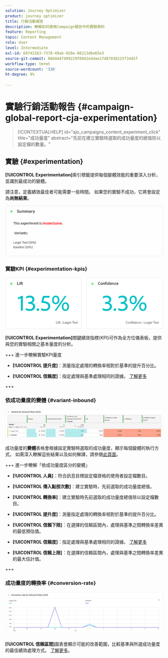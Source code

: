 ```yaml
---
solution: Journey Optimizer
product: journey optimizer
title: 行銷活動報告
description: 瞭解如何使用Campaign報告中的實驗資料
feature: Reporting
topic: Content Management
role: User
level: Intermediate
exl-id: 69742163-7378-49ab-929e-86213d6e65e3
source-git-commit: 08d444f499229f0942e4dae17d87030225f34d5f
workflow-type: tm+mt
source-wordcount: '336'
ht-degree: 9%

---
```



# 實驗行銷活動報告 {#campaign-global-report-cja-experimentation}

>[!CONTEXTUALHELP]
>id="ajo_campaigns_content_experiment_click"
>title="成功量度"
>abstract="先前在建立實驗時選取的成功量度的總值除以設定檔的數量。"

## 實驗 {#experimentation}

**[!UICONTROL Experimentation]**&#x200B;索引標籤提供每個變體效能的重要深入分析，並識別最成功的變體。

請注意，定義績效最佳者可能需要一些時間。 如果您的實驗不成功，它將會設定為&#x200B;**尚無結果**。

![](assets/cja-experimentation-1.png)

### 實驗KPI {#experimentation-kpis}

![](assets/cja-experimentation-kpis.png)

**[!UICONTROL Experimentation]**&#x200B;關鍵績效指標(KPI)可作為全方位儀表板，提供與您的實驗相關之基本量度的分析。

+++ 進一步瞭解實驗KPI量度

* **[!UICONTROL 提升度]**：測量指定處理的轉換率相對於基準的提升百分比。

* **[!UICONTROL 信賴度]**：指定處理與基準處理相同的證據。 [了解更多](../content-management/experiment-calculations.md#understand-confidence)

+++

### 依成功量度的變體 {#variant-inbound}

![](assets/cja-experimentation-variants.png)

成功量度的&#x200B;**變體**表格會根據設定實驗時選取的成功量度，顯示每個變體的執行方式。
如需深入瞭解這些結果以及如何解譯，請參閱[此頁面](../content-management/get-started-experiment.md#interpret-results)。

+++ 進一步瞭解「依成功量度區分的變體」

* **[!UICONTROL 人員]**：符合訊息目標設定檔資格的使用者設定檔數目。

* **[!UICONTROL 傳入點按次數]**：建立實驗時，先前選取的成功量度總值。

* **[!UICONTROL 轉換率]**：建立實驗時先前選取的成功量度總值除以設定檔數目。

* **[!UICONTROL 提升度]**：測量指定處理的轉換率相對於基準的提升百分比。

* **[!UICONTROL 信賴下限]**：在選擇的信賴區間內，處理與基準之間轉換率差異的最低預估值。

* **[!UICONTROL 信賴度]**：指定處理與基準處理相同的證據。 [了解更多](../content-management/experiment-calculations.md#understand-confidence)

* **[!UICONTROL 信賴上限]**：在選擇的信賴區間內，處理與基準之間轉換率差異的最大估計值。

+++

### 成功量度的轉換率 {#conversion-rate}

![](assets/cja-experimentation-conversion.png)


**[!UICONTROL 信賴區間]**&#x200B;圖表會顯示可能的改善範圍，比較基準與所選成功量度的最佳績效處理方式。 [了解更多](../content-management/experiment-calculations.md#confidence-intervals)。